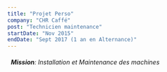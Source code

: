 ```yaml
---
title: "Projet Perso"
company: "CHR Caffé"
post: "Technicien maintenance"
startDate: "Nov 2015"
endDate: "Sept 2017 (1 an en Alternance)"
---
```



###### &nbsp; **Mission**: Installation et Maintenance des machines
